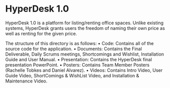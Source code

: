 # HyperDesk 1.0 

HyperDesk 1.0 is a platform for listing/renting office spaces. Unlike existing systems, HyperDesk grants users the freedom of naming their own price as well as renting for the given price. 

The structure of this directory is as follows: 
•	Code: Contains all of the source code for the application.
•	Documents: Contains the Final Deliverable, Daily Scrums meetings, Shortcomings and Wishlist, Installation Guide and User Manual.
•	Presentation: Contains the HyperDesk final presentation PowerPoint.
•	Posters: Contains Team Member Posters (Rachelle Tobkes and Daniel Alvarez).
•	Videos: Contains Intro Video, User Guide Video, ShortComings & WishList Video, and Installation & Maintenance Video.
